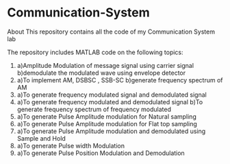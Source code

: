 # Communication-System
About This repository contains all the code of my Communication System lab

The repository includes MATLAB code on the following topics:
1) a)Amplitude Modulation of message signal using carrier signal
   b)demodulate the modulated wave using envelope detector
2) a)To implement AM, DSBSC , SSB-SC
   b)generate frequency spectrum of AM 
3) a)To generate frequency modulated signal and demodulated signal
4) a)To generate frequency modulated and demodulated signal
   b)To generate frequency spectrum of frequency modulated
5) a)To generate Pulse Amplitude modulation for Natural sampling
6) a)To generate Pulse Amplitude modulation for Flat top sampling
7) a)To generate Pulse Amplitude modulation and demodulated using Sample and Hold
8) a)To generate Pulse width Modulation
9) a)To generate Pulse Position Modulation and Demodulation

   
  
